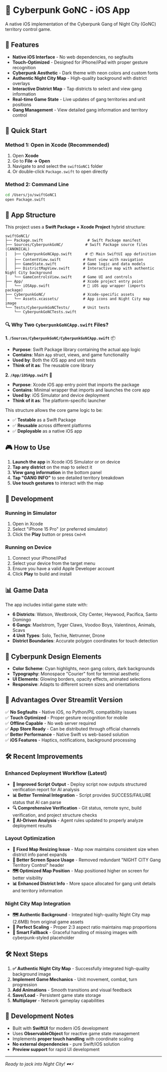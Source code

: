 # 🌃 Cyberpunk GoNC - iOS App

A native iOS implementation of the Cyberpunk Gang of Night City (GoNC) territory control game.

## 🎯 Features

- **Native iOS Interface** - No web dependencies, no segfaults
- **Touch-Optimized** - Designed for iPhone/iPad with proper gesture recognition
- **Cyberpunk Aesthetic** - Dark theme with neon colors and custom fonts
- **Authentic Night City Map** - High-quality background with district overlays
- **Interactive District Map** - Tap districts to select and view gang information
- **Real-time Game State** - Live updates of gang territories and unit positions
- **Gang Management** - View detailed gang information and territory control

## 🚀 Quick Start

### Method 1: Open in Xcode (Recommended)

1. Open **Xcode**
2. Go to **File → Open**
3. Navigate to and select the `swiftGoNC1` folder
4. Or double-click `Package.swift` to open directly

### Method 2: Command Line

```bash
cd /Users/jo/swiftGoNC1
open Package.swift
```

## 📱 App Structure

This project uses a **Swift Package + Xcode Project** hybrid structure:

```
swiftGoNC1/
├── Package.swift                    # Swift Package manifest
├── Sources/CyberpunkGoNC/          # Swift Package source files (CANONICAL)
│   ├── CyberpunkGoNCApp.swift      # 📦 Main SwiftUI app definition
│   ├── ContentView.swift          # Root view with navigation
│   ├── GameState.swift            # Game logic and data models
│   ├── DistrictMapView.swift      # Interactive map with authentic Night City background
│   └── GameControlsView.swift     # Game UI and controls
├── App/                           # Xcode project entry point
│   └── iOSApp.swift               # 📱 iOS app wrapper (imports package)
├── CyberpunkGoNC/                 # Xcode-specific assets
│   └── Assets.xcassets/           # App icons and Night City map image
└── Tests/CyberpunkGoNCTests/      # Unit tests
    └── CyberpunkGoNCTests.swift
```

### 🔍 Why Two `CyberpunkGoNCApp.swift` Files?

**1. `/Sources/CyberpunkGoNC/CyberpunkGoNCApp.swift`** 📦
- **Purpose**: Swift Package library containing the actual app logic
- **Contains**: Main `App` struct, views, and game functionality
- **Used by**: Both the iOS app and unit tests
- **Think of it as**: The reusable core library

**2. `/App/iOSApp.swift`** 📱
- **Purpose**: Xcode iOS app entry point that imports the package
- **Contains**: Minimal wrapper that imports and launches the core app
- **Used by**: iOS Simulator and device deployment
- **Think of it as**: The platform-specific launcher

This structure allows the core game logic to be:
- ✅ **Testable** as a Swift Package
- ✅ **Reusable** across different platforms
- ✅ **Deployable** as a native iOS app

## 🎮 How to Use

1. **Launch the app** in Xcode iOS Simulator or on device
2. **Tap any district** on the map to select it
3. **View gang information** in the bottom panel
4. **Tap "GANG INFO"** to see detailed territory breakdown
5. **Use touch gestures** to interact with the map

## 🔧 Development

### Running in Simulator

1. Open in Xcode
2. Select "iPhone 15 Pro" (or preferred simulator)
3. Click the **Play** button or press `Cmd+R`

### Running on Device

1. Connect your iPhone/iPad
2. Select your device from the target menu
3. Ensure you have a valid Apple Developer account
4. Click **Play** to build and install

## 📊 Game Data

The app includes initial game state with:

- **6 Districts**: Watson, Westbrook, City Center, Heywood, Pacifica, Santo Domingo
- **6 Gangs**: Maelstrom, Tyger Claws, Voodoo Boys, Valentinos, Animals, Scavs
- **4 Unit Types**: Solo, Techie, Netrunner, Drone
- **District Boundaries**: Accurate polygon coordinates for touch detection

## 🎨 Cyberpunk Design Elements

- **Color Scheme**: Cyan highlights, neon gang colors, dark backgrounds
- **Typography**: Monospace "Courier" font for terminal aesthetic
- **UI Elements**: Glowing borders, opacity effects, animated selections
- **Responsive**: Adapts to different screen sizes and orientations

## 🔄 Advantages Over Streamlit Version

✅ **No Segfaults** - Native iOS, no Python/PIL compatibility issues  
✅ **Touch Optimized** - Proper gesture recognition for mobile  
✅ **Offline Capable** - No web server required  
✅ **App Store Ready** - Can be distributed through official channels  
✅ **Better Performance** - Native Swift vs web-based solution  
✅ **iOS Features** - Haptics, notifications, background processing  

## 🛠 Recent Improvements

### Enhanced Deployment Workflow (Latest)
- **🔧 Improved Script Output** - Deploy script now outputs structured verification report for AI analysis
- **📊 Better Terminal Integration** - Script provides SUCCESS/FAILURE status that AI can parse
- **🔍 Comprehensive Verification** - Git status, remote sync, build verification, and project structure checks
- **🤖 AI-Driven Analysis** - Agent rules updated to properly analyze deployment results

### Layout Optimization
- **🎨 Fixed Map Resizing Issue** - Map now maintains consistent size when district info panel expands
- **📱 Better Screen Space Usage** - Removed redundant "NIGHT CITY Gang Territory Control" header
- **🗺️ Optimized Map Position** - Map positioned higher on screen for better visibility
- **📊 Enhanced District Info** - More space allocated for gang unit details and territory information

### Night City Map Integration
- **🗺️ Authentic Background** - Integrated high-quality Night City map (2.6MB) from original game assets
- **🎯 Perfect Scaling** - Proper 2:3 aspect ratio maintains map proportions
- **🔄 Smart Fallback** - Graceful handling of missing images with cyberpunk-styled placeholder

## 🛠 Next Steps

1. **✅ Authentic Night City Map** - Successfully integrated high-quality background image
2. **Implement Game Mechanics** - Unit movement, combat, turn progression
3. **Add Animations** - Smooth transitions and visual feedback
4. **Save/Load** - Persistent game state storage
5. **Multiplayer** - Network gameplay capabilities

## 📝 Development Notes

- Built with **SwiftUI** for modern iOS development
- Uses **ObservableObject** for reactive game state management
- Implements **proper touch handling** with coordinate scaling
- **No external dependencies** - pure Swift/iOS solution
- **Preview support** for rapid UI development

---

*Ready to jack into Night City! 🕶️⚡*
